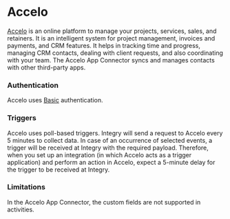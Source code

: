 # Accelo

[Accelo](https://www.integry.io/apps/accelo) is an online platform to manage your projects, services, sales, and retainers. It is an intelligent system for project management, invoices and payments, and CRM features. It helps in tracking time and progress, managing CRM contacts, dealing with client requests, and also coordinating with your team. The Accelo App Connector syncs and manages contacts with other third-party apps.&#x20;

### Authentication  <a href="#authorization-type-0-1" id="authorization-type-0-1"></a>

Accelo uses [Basic](../authentication/#h_01hyd00d8215cdess603v0q1qe) authentication.

### Triggers <a href="#trigger-type-0-2" id="trigger-type-0-2"></a>

Accelo uses poll-based triggers. Integry will send a request to Accelo every 5 minutes to collect data. In case of an occurrence of selected events, a trigger will be received at Integry with the required payload. Therefore, when you set up an integration (in which Accelo acts as a trigger application) and perform an action in Accelo, expect a 5-minute delay for the trigger to be received at Integry.&#x20;

### Limitations <a href="#limitations-0-3" id="limitations-0-3"></a>

In the Accelo App Connector, the custom fields are not supported in activities.
